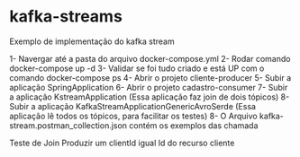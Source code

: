 # kafka-streams
Exemplo de implementação do kafka stream


1- Navergar até a pasta do arquivo docker-compose.yml
2- Rodar comando docker-compose up -d
3- Validar se foi tudo criado e está UP com o comando docker-compose ps
4- Abrir o projeto cliente-producer
5- Subir a aplicação SpringApplication
6- Abrir o projeto cadastro-consumer
7- Subir a aplicação KstreamApplication (Essa aplicação faz join de dois tópicos)
8- Subir a aplicação KafkaStreamApplicationGenericAvroSerde (Essa aplicação lê todos os tópicos, para facilitar os testes)
8- O Arquivo kafka-stream.postman_collection.json contém os exemplos das chamada


Teste de Join
Produzir um clientId igual Id do recurso cliente
